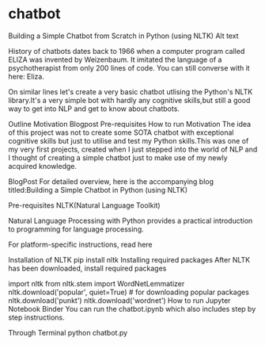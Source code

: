 # chatbot
Building a Simple Chatbot from Scratch in Python (using NLTK)
Alt text

History of chatbots dates back to 1966 when a computer program called ELIZA was invented by Weizenbaum. It imitated the language of a psychotherapist from only 200 lines of code. You can still converse with it here: Eliza.

On similar lines let's create a very basic chatbot utlising the Python's NLTK library.It's a very simple bot with hardly any cognitive skills,but still a good way to get into NLP and get to know about chatbots.

Outline
Motivation
Blogpost
Pre-requisites
How to run
Motivation
The idea of this project was not to create some SOTA chatbot with exceptional cognitive skills but just to utilise and test my Python skills.This was one of my very first projects, created when I just stepped into the world of NLP and I thought of creating a simple chatbot just to make use of my newly acquired knowledge.

BlogPost
For detailed overview, here is the accompanying blog titled:Building a Simple Chatbot in Python (using NLTK)

Pre-requisites
NLTK(Natural Language Toolkit)

Natural Language Processing with Python provides a practical introduction to programming for language processing.

For platform-specific instructions, read here

Installation of NLTK
pip install nltk
Installing required packages
After NLTK has been downloaded, install required packages

import nltk
from nltk.stem import WordNetLemmatizer
nltk.download('popular', quiet=True) # for downloading popular packages
nltk.download('punkt') 
nltk.download('wordnet') 
How to run
Jupyter Notebook Binder
You can run the chatbot.ipynb which also includes step by step instructions.

Through Terminal
python chatbot.py
